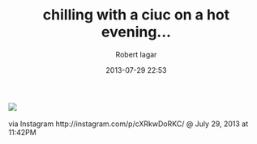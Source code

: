 ﻿---
layout: post
title: chilling with a ciuc on a hot evening...
date: 2013-07-29 22:53
author: "Robert Iagar"
comments: true
tags: [Day to day, IFTTT, Instagram]
---
<div><img src='http://distilleryimage2.s3.amazonaws.com/56f6fc4ef88f11e2980e22000ae90a1f_7.jpg' /><br /><br /><div>via Instagram http://instagram.com/p/cXRkwDoRKC/ @ July 29, 2013 at 11:42PM</div><br /></div>
